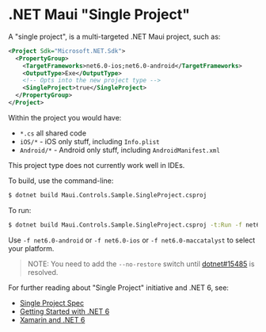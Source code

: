 # .NET Maui "Single Project"

A "single project", is a multi-targeted .NET Maui project, such as:

```xml
<Project Sdk="Microsoft.NET.Sdk">
  <PropertyGroup>
    <TargetFrameworks>net6.0-ios;net6.0-android</TargetFrameworks>
    <OutputType>Exe</OutputType>
    <!-- Opts into the new project type -->
    <SingleProject>true</SingleProject>
  </PropertyGroup>
</Project>
```

Within the project you would have:

* `*.cs` all shared code
* `iOS/*` - iOS only stuff, including `Info.plist`
* `Android/*` - Android only stuff, including `AndroidManifest.xml`

This project type does not currently work well in IDEs.

To build, use the command-line:

```bash
$ dotnet build Maui.Controls.Sample.SingleProject.csproj
```

To run:

```bash
$ dotnet build Maui.Controls.Sample.SingleProject.csproj -t:Run -f net6.0-android --no-restore
```

Use `-f net6.0-android` or `-f net6.0-ios` or `-f net6.0-maccatalyst` to select your platform.

> NOTE: You need to add the `--no-restore` switch until
> [dotnet#15485][15485] is resolved.

For further reading about "Single Project" initiative and .NET 6, see:

* [Single Project Spec](https://github.com/xamarin/xamarin-android/blob/master/Documentation/guides/OneDotNetSingleProject.md)
* [Getting Started with .NET 6](https://github.com/dotnet/net6-mobile-samples)
* [Xamarin and .NET 6](https://github.com/xamarin/xamarin-android/blob/master/Documentation/guides/OneDotNet.md)

[15485]: https://github.com/dotnet/sdk/issues/15485
